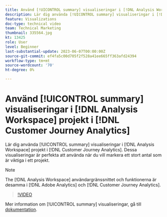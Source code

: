 ```yaml
---
title: Använd [!UICONTROL summary] visualiseringar i [!DNL Analysis Workspace] projekt
description: Lär dig använda [!UICONTROL summary] visualiseringar i [!DNL Analysis Workspace] projekt i [!DNL Customer Journey Analytics].
feature: Visualizations
doc-type: technical video
team: Technical Marketing
thumbnail: 335564.jpg
kt: 13425
role: User
level: Beginner
last-substantial-update: 2023-06-07T00:00:00Z
source-git-commit: ef4fa5c00d705f2f528a41ee665ff363afd24394
workflow-type: tm+mt
source-wordcount: '70'
ht-degree: 0%

---
```


# Använd [!UICONTROL summary] visualiseringar i [!DNL Analysis Workspace] projekt i [!DNL Customer Journey Analytics]

Lär dig använda [!UICONTROL summary] visualiseringar i [!DNL Analysis Workspace] projekt i [!DNL Customer Journey Analytics]. Dessa visualiseringar är perfekta att använda när du vill markera ett stort antal som är viktiga i ett projekt.

>[!NOTE]
>
>The [!DNL Analysis Workspace] användargränssnittet och funktionerna är desamma i [!DNL Adobe Analytics] och [!DNL Customer Journey Analytics].

>[!VIDEO](https://video.tv.adobe.com/v/335564/?quality=12&learn=on)

Mer information om [!UICONTROL summary] visualiseringar, gå till [dokumentation](https://experienceleague.adobe.com/docs/analytics-platform/using/cja-workspace/visualizations/summary-number-change.html).
